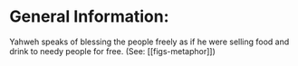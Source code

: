 # General Information:

Yahweh speaks of blessing the people freely as if he were selling food and drink to needy people for free. (See: [[figs-metaphor]])